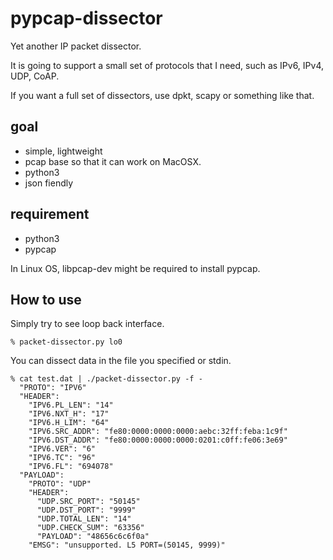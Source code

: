 pypcap-dissector
================

Yet another IP packet dissector.

It is going to support a small set of protocols that I need,
such as IPv6, IPv4, UDP, CoAP.

If you want a full set of dissectors, use dpkt, scapy or something like that.

## goal

- simple, lightweight
- pcap base so that it can work on MacOSX.
- python3
- json fiendly

## requirement

- python3
- pypcap

In Linux OS, libpcap-dev might be required to install pypcap.

## How to use

Simply try to see loop back interface.

    % packet-dissector.py lo0

You can dissect data in the file you specified or stdin.

    % cat test.dat | ./packet-dissector.py -f - 
      "PROTO": "IPV6"
      "HEADER": 
        "IPV6.PL_LEN": "14"
        "IPV6.NXT_H": "17"
        "IPV6.H_LIM": "64"
        "IPV6.SRC_ADDR": "fe80:0000:0000:0000:aebc:32ff:feba:1c9f"
        "IPV6.DST_ADDR": "fe80:0000:0000:0000:0201:c0ff:fe06:3e69"
        "IPV6.VER": "6"
        "IPV6.TC": "96"
        "IPV6.FL": "694078"
      "PAYLOAD": 
        "PROTO": "UDP"
        "HEADER": 
          "UDP.SRC_PORT": "50145"
          "UDP.DST_PORT": "9999"
          "UDP.TOTAL_LEN": "14"
          "UDP.CHECK_SUM": "63356"
          "PAYLOAD": "48656c6c6f0a"
        "EMSG": "unsupported. L5 PORT=(50145, 9999)"

